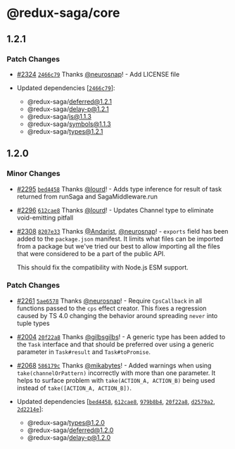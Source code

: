 # @redux-saga/core

## 1.2.1

### Patch Changes

- [#2324](https://github.com/redux-saga/redux-saga/pull/2324) [`2466c79`](https://github.com/redux-saga/redux-saga/commit/2466c798a5f56a5015e61c8fdf0ef8f2a6a852a4) Thanks [@neurosnap](https://github.com/neurosnap)! - Add LICENSE file

- Updated dependencies [[`2466c79`](https://github.com/redux-saga/redux-saga/commit/2466c798a5f56a5015e61c8fdf0ef8f2a6a852a4)]:
  - @redux-saga/deferred@1.2.1
  - @redux-saga/delay-p@1.2.1
  - @redux-saga/is@1.1.3
  - @redux-saga/symbols@1.1.3
  - @redux-saga/types@1.2.1

## 1.2.0

### Minor Changes

- [#2295](https://github.com/redux-saga/redux-saga/pull/2295) [`bed4458`](https://github.com/redux-saga/redux-saga/commit/bed4458a79f21fd568a9d970968c9c8b8cbe1bf4) Thanks [@lourd](https://github.com/lourd)! - Adds type inference for result of task returned from runSaga and SagaMiddleware.run

* [#2296](https://github.com/redux-saga/redux-saga/pull/2296) [`612cae8`](https://github.com/redux-saga/redux-saga/commit/612cae81f0b8e6eb01b0b4c9ed961906be1fea98) Thanks [@lourd](https://github.com/lourd)! - Updates Channel type to eliminate void-emitting pitfall

- [#2308](https://github.com/redux-saga/redux-saga/pull/2308) [`8207e33`](https://github.com/redux-saga/redux-saga/commit/8207e33) Thanks [@Andarist](https://github.com/Andarist), [@neurosnap](https://github.com/neurosnap)! - `exports` field has been added to the `package.json` manifest. It limits what files can be imported from a package but we've tried our best to allow importing all the files that were considered to be a part of the public API.

  This should fix the compatibility with Node.js ESM support.

### Patch Changes

- [#2261](https://github.com/redux-saga/redux-saga/pull/2261) [`5ae6578`](https://github.com/redux-saga/redux-saga/commit/5ae657844ce7d18153ddf7c3deb14c2c7ed81088) Thanks [@neurosnap](https://github.com/neurosnap)! - Require `CpsCallback` in all functions passed to the `cps` effect creator. This fixes a regression caused by TS 4.0 changing the behavior around spreading `never` into tuple types

* [#2004](https://github.com/redux-saga/redux-saga/pull/2004) [`20f22a8`](https://github.com/redux-saga/redux-saga/commit/20f22a8edd3bc66c2373ad31fb2c81e9bfed435f) Thanks [@gilbsgilbs](https://github.com/gilbsgilbs)! - A generic type has been added to the `Task` interface and that should be preferred over using a generic parameter in `Task#result` and `Task#toPromise`.

- [#2068](https://github.com/redux-saga/redux-saga/pull/2068) [`586179c`](https://github.com/redux-saga/redux-saga/commit/586179c1b6183e320161d79d3709aa7f7ca2dde3) Thanks [@mikabytes](https://github.com/mikabytes)! - Added warnings when using `take(channelOrPattern)` incorrectly with more than one parameter. It helps to surface problem with `take(ACTION_A, ACTION_B)` being used instead of `take([ACTION_A, ACTION_B])`.

- Updated dependencies [[`bed4458`](https://github.com/redux-saga/redux-saga/commit/bed4458a79f21fd568a9d970968c9c8b8cbe1bf4), [`612cae8`](https://github.com/redux-saga/redux-saga/commit/612cae81f0b8e6eb01b0b4c9ed961906be1fea98), [`979b8b4`](https://github.com/redux-saga/redux-saga/commit/979b8b446f42e79a45c517b826cbddb89af8a54e), [`20f22a8`](https://github.com/redux-saga/redux-saga/commit/20f22a8edd3bc66c2373ad31fb2c81e9bfed435f), [`d2579a2`](https://github.com/redux-saga/redux-saga/commit/d2579a204c6fa75105a74c999542dfc331697c21), [`2d2214e`](https://github.com/redux-saga/redux-saga/commit/2d2214e9ca8949892c0a7a23ceef39fa32d13939)]:
  - @redux-saga/types@1.2.0
  - @redux-saga/deferred@1.2.0
  - @redux-saga/delay-p@1.2.0
